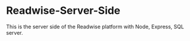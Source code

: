 # Readwise-Server-Side
This is the server side of the Readwise platform with Node, Express, SQL server.
